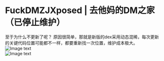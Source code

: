 # FuckDMZJXposed | 去他妈的DM之家 （已停止维护）
至于为什么不更新了呢？ 原因很简单，那就是新版的dex采用动态混稀，每次更新的关键代码位置可能都不一样，都要重新找一次位置，维护成本极大。
![Image text](https://github.com/cokkeijigen/FuckDMZJ/blob/master/image0.png)<br>
![Image text](https://github.com/cokkeijigen/FuckDMZJ/blob/master/image1.png)<br>
